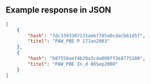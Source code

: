 

## Example response in JSON

```json
[
    {
        "hash": "7dc3393307131ae67785a0cdacb61d5f",
        "titel": "PAW_PBE P 17Jan2003"
    },
    {
        "hash": "b87558aef4b20a3c4a008ff3e8775108",
        "titel": "PAW_PBE In_d 06Sep2000"
    }
]
```

